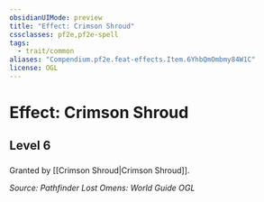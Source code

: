 ```yaml
---
obsidianUIMode: preview
title: "Effect: Crimson Shroud"
cssclasses: pf2e,pf2e-spell
tags:
  - trait/common
aliases: "Compendium.pf2e.feat-effects.Item.6YhbQmOmbmy84W1C"
license: OGL
---
```

# Effect: Crimson Shroud
## Level 6
### 






Granted by [[Crimson Shroud|Crimson Shroud]].

*Source: Pathfinder Lost Omens: World Guide*
*OGL*